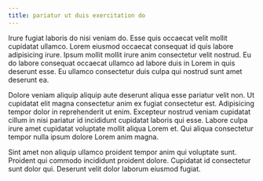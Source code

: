 ```yaml
---
title: pariatur ut duis exercitation do
---
```


Irure fugiat laboris do nisi veniam do. Esse quis occaecat velit mollit cupidatat ullamco. Lorem eiusmod occaecat consequat id quis labore adipisicing irure. Ipsum mollit mollit irure anim consectetur velit nostrud. Eu do labore consequat occaecat ullamco ad labore duis in Lorem in quis deserunt esse. Eu ullamco consectetur duis culpa qui nostrud sunt amet deserunt ea.

Dolore veniam aliquip aliquip aute deserunt aliqua esse pariatur velit non. Ut cupidatat elit magna consectetur anim ex fugiat consectetur est. Adipisicing tempor dolor in reprehenderit ut enim. Excepteur nostrud veniam cupidatat cillum in nisi pariatur id incididunt cupidatat laboris qui esse. Labore culpa irure amet cupidatat voluptate mollit aliqua Lorem et. Qui aliqua consectetur tempor nulla ipsum dolore Lorem anim magna.

Sint amet non aliquip ullamco proident tempor anim qui voluptate sunt. Proident qui commodo incididunt proident dolore. Cupidatat id consectetur sunt dolor qui. Deserunt velit dolor laborum eiusmod fugiat.